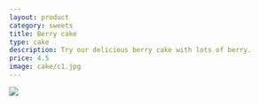 ```yaml
---
layout: product
category: sweets
title: Berry cake
type: cake
description: Try our delicious berry cake with lots of berry.
price: 4.5
image: cake/c1.jpg
---
```


![]({{site.baseurl}}/images/cake/c1.jpg)
